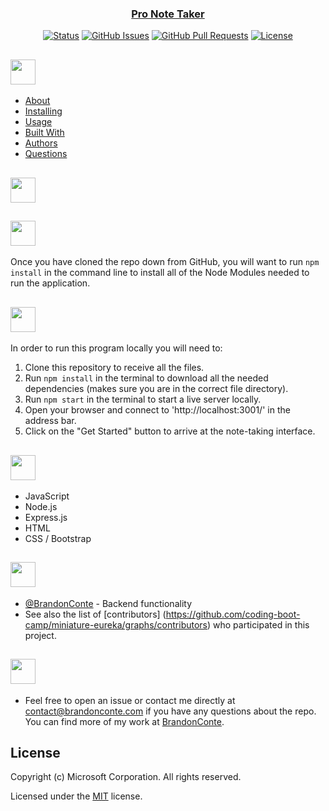 <p align="center">
  <a href="https://github.com/BrandonConte/noteTaker" rel="">
</p>

<h3 align="center">Pro Note Taker</h3>

<div align="center">

[![Status](https://img.shields.io/badge/status-active-success.svg)]()
[![GitHub Issues](https://img.shields.io/github/issues/BrandonConte/noteTaker.svg)](https://github.com/BrandonConte/noteTaker/issues)
[![GitHub Pull Requests](https://img.shields.io/github/issues-pr/BrandonConte/noteTaker.svg)](https://github.com/BrandonConte/noteTaker/pulls)
[![License](https://img.shields.io/badge/license-MIT-blue.svg)](/LICENSE)

</div>

## <img src="Develop\public\assets\images\table-of-context.png" style="height: 40px">

- [About](#about)
- [Installing](#installing)
- [Usage](#usage)
- [Built With](#built_using)
- [Authors](#authors)
- [Questions](#questions)

## <img id="about" src="Develop\public\assets\images\about.png" style="height: 40px">

## <img id="installing" src="Develop\public\assets\images\installing.png" style="height: 40px">

Once you have cloned the repo down from GitHub, you will want to run `npm install` in the command line to install all of the Node Modules needed to run the application.

## <img id="usage" src="Develop\public\assets\images\usage.png" style="height: 40px">

In order to run this program locally you will need to:

1. Clone this repository to receive all the files.
2. Run `npm install` in the terminal to download all the needed dependencies (makes sure you are in the correct file directory).
3. Run `npm start` in the terminal to start a live server locally.
4. Open your browser and connect to 'http://localhost:3001/' in the address bar.
5. Click on the "Get Started" button to arrive at the note-taking interface.

## <img id="built_using" src="Develop\public\assets\images\built-using.png" style="height: 40px">

- JavaScript
- Node.js
- Express.js
- HTML
- CSS / Bootstrap

## <img id="authors" src="Develop\public\assets\images\about.png" style="height: 40px">

- [@BrandonConte](https://github.com/BrandonConte) - Backend functionality
- See also the list of [contributors] (https://github.com/coding-boot-camp/miniature-eureka/graphs/contributors) who participated in this project.

## <img id="questions" src="Develop\public\assets\images\questions.png" style="height: 40px">

- Feel free to open an issue or contact me directly at contact@brandonconte.com if you have any questions about the repo. You can find more of my work at [BrandonConte](https://github.com/BrandonConte).

## License

Copyright (c) Microsoft Corporation. All rights reserved.

Licensed under the [MIT](LICENSE.txt) license.